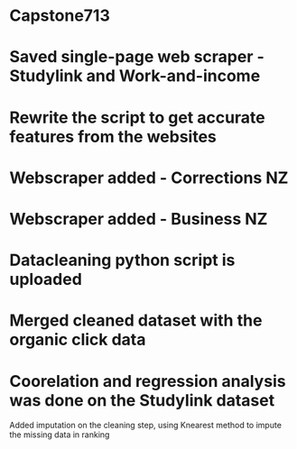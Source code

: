 # Capstone713
# Saved single-page web scraper - Studylink and Work-and-income
# Rewrite the script to get accurate features from the websites
# Webscraper added - Corrections NZ
# Webscraper added - Business NZ
# Datacleaning python script is uploaded
# Merged cleaned dataset with the organic click data 
# Coorelation and regression analysis was done on the Studylink dataset
Added imputation on the cleaning step, using Knearest method to impute the missing data in ranking
